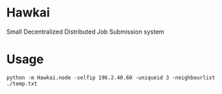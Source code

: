 # Hawkai

Small Decentralized Distributed Job Submission system

# Usage
```
python -m Hawkai.node -selfip 196.2.40.60 -uniqueid 3 -neighbourlist ./temp.txt

```
